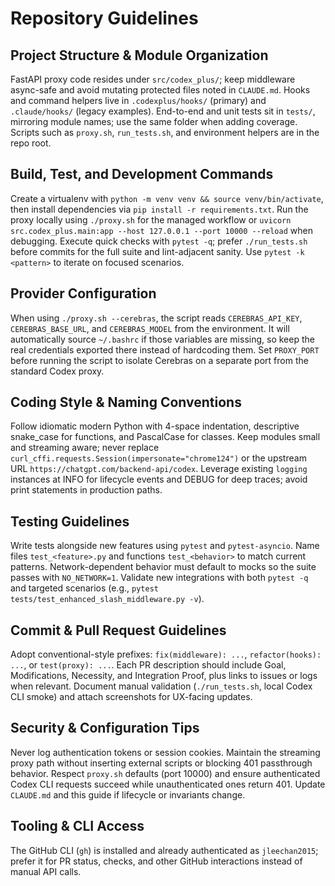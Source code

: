 # Repository Guidelines

## Project Structure & Module Organization
FastAPI proxy code resides under `src/codex_plus/`; keep middleware async-safe and avoid mutating protected files noted in `CLAUDE.md`. Hooks and command helpers live in `.codexplus/hooks/` (primary) and `.claude/hooks/` (legacy examples). End-to-end and unit tests sit in `tests/`, mirroring module names; use the same folder when adding coverage. Scripts such as `proxy.sh`, `run_tests.sh`, and environment helpers are in the repo root.

## Build, Test, and Development Commands
Create a virtualenv with `python -m venv venv && source venv/bin/activate`, then install dependencies via `pip install -r requirements.txt`. Run the proxy locally using `./proxy.sh` for the managed workflow or `uvicorn src.codex_plus.main:app --host 127.0.0.1 --port 10000 --reload` when debugging. Execute quick checks with `pytest -q`; prefer `./run_tests.sh` before commits for the full suite and lint-adjacent sanity. Use `pytest -k <pattern>` to iterate on focused scenarios.

## Provider Configuration
When using `./proxy.sh --cerebras`, the script reads `CEREBRAS_API_KEY`, `CEREBRAS_BASE_URL`, and `CEREBRAS_MODEL` from the environment. It will automatically source `~/.bashrc` if those variables are missing, so keep the real credentials exported there instead of hardcoding them. Set `PROXY_PORT` before running the script to isolate Cerebras on a separate port from the standard Codex proxy.

## Coding Style & Naming Conventions
Follow idiomatic modern Python with 4-space indentation, descriptive snake_case for functions, and PascalCase for classes. Keep modules small and streaming aware; never replace `curl_cffi.requests.Session(impersonate="chrome124")` or the upstream URL `https://chatgpt.com/backend-api/codex`. Leverage existing `logging` instances at INFO for lifecycle events and DEBUG for deep traces; avoid print statements in production paths.

## Testing Guidelines
Write tests alongside new features using `pytest` and `pytest-asyncio`. Name files `test_<feature>.py` and functions `test_<behavior>` to match current patterns. Network-dependent behavior must default to mocks so the suite passes with `NO_NETWORK=1`. Validate new integrations with both `pytest -q` and targeted scenarios (e.g., `pytest tests/test_enhanced_slash_middleware.py -v`).

## Commit & Pull Request Guidelines
Adopt conventional-style prefixes: `fix(middleware): ...`, `refactor(hooks): ...`, or `test(proxy): ...`. Each PR description should include Goal, Modifications, Necessity, and Integration Proof, plus links to issues or logs when relevant. Document manual validation (`./run_tests.sh`, local Codex CLI smoke) and attach screenshots for UX-facing updates.

## Security & Configuration Tips
Never log authentication tokens or session cookies. Maintain the streaming proxy path without inserting external scripts or blocking 401 passthrough behavior. Respect `proxy.sh` defaults (port 10000) and ensure authenticated Codex CLI requests succeed while unauthenticated ones return 401. Update `CLAUDE.md` and this guide if lifecycle or invariants change.

## Tooling & CLI Access
The GitHub CLI (`gh`) is installed and already authenticated as `jleechan2015`; prefer it for PR status, checks, and other GitHub interactions instead of manual API calls.
